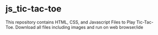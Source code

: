 # js_tic-tac-toe

This repository contains HTML, CSS, and Javascript Files to Play Tic-Tac-Toe. 
Download all files including images and run on web browser/ide
